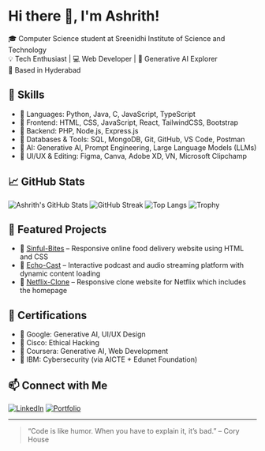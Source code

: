 # Hi there 👋, I'm Ashrith!

🎓 Computer Science student at Sreenidhi Institute of Science and Technology  
💡 Tech Enthusiast | 💻 Web Developer | 🧠 Generative AI Explorer  
📍 Based in Hyderabad

## 🚀 Skills
- 🔹 Languages: Python, Java, C, JavaScript, TypeScript  
- 🔹 Frontend: HTML, CSS, JavaScript, React, TailwindCSS, Bootstrap  
- 🔹 Backend: PHP, Node.js, Express.js  
- 🔹 Databases & Tools: SQL, MongoDB, Git, GitHub, VS Code, Postman
- 🔹 AI: Generative AI, Prompt Engineering, Large Language Models (LLMs)
- 🔹 UI/UX & Editing: Figma, Canva, Adobe XD, VN, Microsoft Clipchamp

## 📈 GitHub Stats
![Ashrith's GitHub Stats](https://github-readme-stats.vercel.app/api?username=ashrithg8704&show_icons=true&theme=radical)
![GitHub Streak](https://github-readme-streak-stats.herokuapp.com/?user=ashrithg8704&theme=radical)
![Top Langs](https://github-readme-stats.vercel.app/api/top-langs/?username=ashrithg8704&layout=compact&theme=radical)
![Trophy](https://github-profile-trophy.vercel.app/?username=ashrithg8704&theme=onedark)


## 📌 Featured Projects
- 🔸 [Sinful-Bites](https://ashrithg8704.github.io/Sinful-Bites/) – Responsive online food delivery website using HTML and CSS
- 🔸 [Echo-Cast](https://ashrithg8704.github.io/Echo-Cast/) – Interactive podcast and audio streaming platform with dynamic content loading
- 🔸 [Netflix-Clone](https://ashrithg8704.github.io/Netflix-Clone/) – Responsive clone website for Netflix which includes the homepage

## 📜 Certifications
- 🏅 Google: Generative AI, UI/UX Design
- 🏅 Cisco: Ethical Hacking
- 🏅 Coursera: Generative AI, Web Development
- 🏅 IBM: Cybersecurity (via AICTE + Edunet Foundation)

## 📫 Connect with Me
[![LinkedIn](https://img.shields.io/badge/LinkedIn-blue?style=for-the-badge&logo=linkedin)](https://www.linkedin.com/in/ashrit-guttula/)
[![Portfolio](https://img.shields.io/badge/Portfolio-grey?style=for-the-badge&logo=google-chrome)](https://ashrith-guttula.netlify.app)

---

> “Code is like humor. When you have to explain it, it’s bad.” – Cory House
